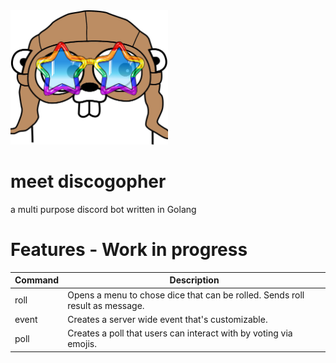 <img src="pictures/discogopher.png" width="50%">

# meet discogopher
a multi purpose discord bot written in Golang

# Features - Work in progress

| Command   | Description                         |
|-----------|-------------------------------------|
| roll      | Opens a menu to chose dice that can be rolled. Sends roll result as message.| 
| event     | Creates a server wide event that's customizable.|
| poll      | Creates a poll that users can interact with by voting via emojis. |